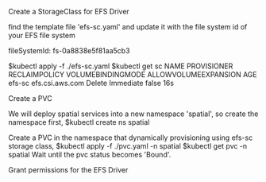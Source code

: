 Create a StorageClass for EFS Driver

find the template file 'efs-sc.yaml' and update it with the file system id of your EFS file system

fileSystemId: fs-0a8838e5f81aa5cb3

$kubectl apply -f ./efs-sc.yaml
$kubectl get sc
NAME            PROVISIONER             RECLAIMPOLICY   VOLUMEBINDINGMODE      ALLOWVOLUMEEXPANSION   AGE
efs-sc          efs.csi.aws.com         Delete          Immediate              false                  16s

Create a PVC

We will deploy spatial services into a new namespace 'spatial', so create the namespace first,
$kubectl create ns spatial

Create a PVC in the namespace that dynamically provisioning using efs-sc storage class,
$kubectl apply -f ./pvc.yaml -n spatial
$kubectl get pvc -n spatial
Wait until the pvc status becomes 'Bound'.


Grant permissions for the EFS Driver